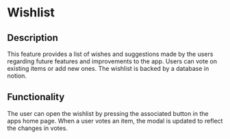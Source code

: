 # Wishlist

## Description

This feature provides a list of wishes and suggestions made by the users regarding future features and improvements to the app. Users can vote on existing items or add new ones. The wishlist is backed by a database in notion.

## Functionality

The user can open the wishlist by pressing the associated button in the apps home page.
When a user votes an item, the modal is updated to reflect the changes in votes.
